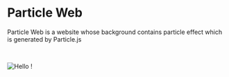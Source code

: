 # Particle Web

Particle Web is a website whose background contains particle effect which is generated by Particle.js

<br />

![Hello !](https://api.visitorbadge.io/api/VisitorHit?user=kevinadhiguna&repo=particle-web&label=thanks%20for%20dropping%20in%20!&labelColor=%23000000&countColor=%23FFFFFF)
